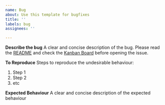 ```yaml
---
name: Bug
about: Use this template for bugfixes
title: ''
labels: bug
assignees: ''

---
```


**Describe the bug**
A clear and concise description of the bug. Please read the [README](https://github.com/spe-uob/2023-SkillsLearningGame/blob/dev/README.md) and check the [Kanban Board](https://github.com/orgs/spe-uob/projects/81) before opening the issue.

**To Reproduce**
Steps to reproduce the undesirable behaviour:
1. Step 1
2. Step 2
3. etc

**Expected Behaviour**
A clear and concise description of the expected behaviour
